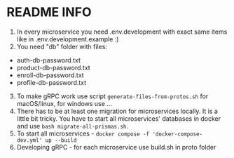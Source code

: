 # README INFO

1. In every microservice you need .env.development with exact same items like in .env.development.example :)
2. You need "db" folder with files:

- auth-db-password.txt
- product-db-password.txt
- enroll-db-password.txt
- profile-db-password.txt

3. To make gRPC work use script `generate-files-from-protos.sh` for macOS/linux, for windows use ...
4. There has to be at least one migration for microservices locally. It is a little bit tricky. You have to start all microservices' databases in docker and use `bash migrate-all-prismas.sh`.
5. To start all microservices - `docker compose -f 'docker-compose-dev.yml' up --build`
6. Developing gRPC - for each microservice use build.sh in proto folder
